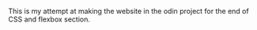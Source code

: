 This is my attempt at making the website in the odin project for the end of CSS and flexbox section.